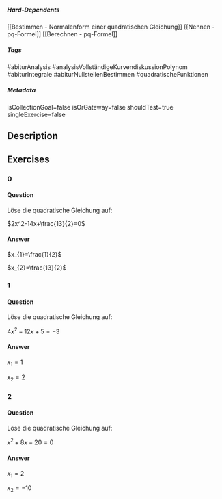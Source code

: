 ##### Hard-Dependents 
[[Bestimmen - Normalenform einer quadratischen Gleichung]]
[[Nennen - pq-Formel]]
[[Berechnen - pq-Formel]]
##### Tags 
#abiturAnalysis
#analysisVollständigeKurvendiskussionPolynom
#abiturIntegrale
#abiturNullstellenBestimmen
#quadratischeFunktionen
##### Metadata 
isCollectionGoal=false
isOrGateway=false
shouldTest=true
singleExercise=false
## Description 
 
## Exercises 
### 0 
#### Question 
Löse die quadratische Gleichung auf:

$2x^2-14x+\frac{13}{2}=0$
#### Answer 
$x_{1}=\frac{1}{2}$

$x_{2}=\frac{13}{2}$
### 1 
#### Question 
Löse die quadratische Gleichung auf:

$4x^2-12x+5=-3$
#### Answer 
$x_{1}=1$

$x_{2}=2$
### 2 
#### Question 
Löse die quadratische Gleichung auf:

$x^2+8x-20=0$
#### Answer 
$x_{1}=2$

$x_{2}=-10$
